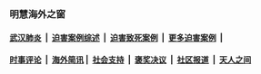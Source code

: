 
### 明慧海外之窗

####  [武汉肺炎](indexes/365.md?t=02181600) &nbsp;|&nbsp;  [迫害案例综述](indexes/328.md?t=02181600) &nbsp;|&nbsp; [迫害致死案例](indexes/277.md?t=02181600)  &nbsp;|&nbsp; [更多迫害案例](indexes/81.md?t=02181600)  &nbsp;|&nbsp; 
####  [时事评论](indexes/19.md?t=02181600) &nbsp;|&nbsp; [海外简讯](indexes/245.md?t=02181600)&nbsp;|&nbsp;  [社会支持](indexes/140.md?t=02181600) &nbsp;|&nbsp; [褒奖决议](indexes/282.md?t=02181600) &nbsp;|&nbsp; [社区报道](indexes/91.md?t=02181600)  &nbsp;|&nbsp; [天人之间](indexes/78.md?t=02181600) 

